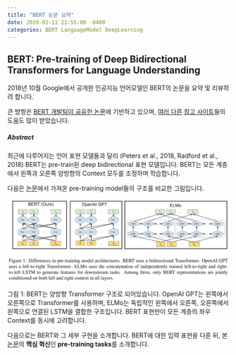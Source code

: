 ```yaml
---
title: "BERT 논문 요약"
date: 2019-02-11 21:55:00 -0400
categories: BERT LanguageModel DeepLearning
---
```


## BERT: Pre-training of Deep Bidirectional Transformers for Language Understanding

2018년 10월 Google에서 공개한 인공지능 언어모델인 BERT의 논문을 요약 및 리뷰하려 합니다.

큰 뱡항은 [BERT 개발팀이 공유한 논문][bert-paper]에 기반하고 있으며, [여러 다른][reference-01] [참고 사이트][reference-02]들의 도움도 많이 받았습니다.

##### Abstract

최근에 다루어지는 언어 표현 모델들과 달리 (Peters et al., 2018, Radford et al., 2018) BERT는 pre-train된 deep bidirectional 표현 모델입니다. BERT는 모든 계층에서 왼쪽과 오른쪽 양방향의 Context 모두를 조정하며 학습합니다.

다음은 [논문][bert-paper]에서 가져온 pre-training model들의 구조를 비교한 그림입니다.

![bert_f1](../img/bert_fig01.png)

그림 1: BERT는 양방향 Transformer 구조로 되어있습니다. OpenAI GPT는 왼쪽에서 오른쪽으로 Transformer를 사용하며, ELMo는 독립적인 왼쪽에서 오른쪽, 오른쪽에서 왼쪽으로 연결된 LSTM을 결합한 구조입니다. BERT 표현만이 모든 계층의 좌우 Context를 동시에 고려합니다.

다음으로는 BERT와 그 세부 구현을 소개합니다. BERT에 대한 입력 표현을 다룬 뒤, 본 [논문][bert-paper]의 **핵심 혁신**인 **pre-training tasks**를 소개합니다.





[bert-paper]: https://arxiv.org/abs/1810.04805
[reference-01]: https://medium.com/ai-networkkr/%EC%B5%9C%EC%B2%A8%EB%8B%A8-%EC%9D%B8%EA%B3%B5%EC%A7%80%EB%8A%A5-%EC%86%94%EB%A3%A8%EC%85%98%EB%93%A4-1-%EA%B5%AC%EA%B8%80-bert-%EC%9D%B8%EA%B0%84%EB%B3%B4%EB%8B%A4-%EC%96%B8%EC%96%B4%EB%A5%BC-%EB%8D%94-%EC%9E%98-%EC%9D%B4%ED%95%B4%ED%95%98%EB%8A%94-ai-%EB%AA%A8%EB%8D%B8-9704ebc016c4
[reference-02]: http://jalammar.github.io/illustrated-transformer/
